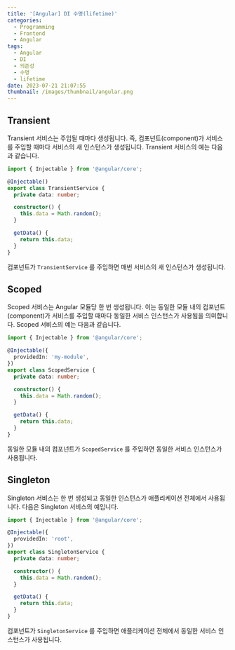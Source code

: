 ```yaml
---
title: '[Angular] DI 수명(lifetime)'
categories:
  - Programming
  - Frontend
  - Angular
tags:
  - Angular
  - DI
  - 의존성
  - 수명
  - lifetime
date: 2023-07-21 21:07:55
thumbnail: /images/thumbnail/angular.png
---
```


## Transient

Transient 서비스는 주입될 때마다 생성됩니다. 즉, 컴포넌트(component)가 서비스를 주입할 때마다 서비스의 새 인스턴스가 생성됩니다. Transient 서비스의 예는 다음과 같습니다.

```ts
import { Injectable } from '@angular/core';

@Injectable()
export class TransientService {
  private data: number;

  constructor() {
    this.data = Math.random();
  }

  getData() {
    return this.data;
  }
}
```

컴포넌트가 `TransientService` 를 주입하면 매번 서비스의 새 인스턴스가 생성됩니다.

## Scoped

Scoped 서비스는 Angular 모듈당 한 번 생성됩니다. 이는 동일한 모듈 내의 컴포넌트(component)가 서비스를 주입할 때마다 동일한 서비스 인스턴스가 사용됨을 의미합니다. Scoped 서비스의 예는 다음과 같습니다.

```ts
import { Injectable } from '@angular/core';

@Injectable({
  providedIn: 'my-module',
})
export class ScopedService {
  private data: number;

  constructor() {
    this.data = Math.random();
  }

  getData() {
    return this.data;
  }
}
```

동일한 모듈 내의 컴포넌트가 `ScopedService` 를 주입하면 동일한 서비스 인스턴스가 사용됩니다.

## Singleton

Singleton 서비스는 한 번 생성되고 동일한 인스턴스가 애플리케이션 전체에서 사용됩니다. 다음은 Singleton 서비스의 예입니다.

```ts
import { Injectable } from '@angular/core';

@Injectable({
  providedIn: 'root',
})
export class SingletonService {
  private data: number;

  constructor() {
    this.data = Math.random();
  }

  getData() {
    return this.data;
  }
}
```

컴포넌트가 `SingletonService` 를 주입하면 애플리케이션 전체에서 동일한 서비스 인스턴스가 사용됩니다.

